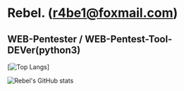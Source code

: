 # Rebel. (r4be1@foxmail.com)
## WEB-Pentester  /  WEB-Pentest-Tool-DEVer(python3)

[![Top Langs](https://github-readme-stats.vercel.app/api/top-langs/?username=R4be1&layout=dark)]

![Rebel's GitHub stats](https://github-readme-stats.vercel.app/api?username=R4be1&show_icons=true&theme=radical) 
